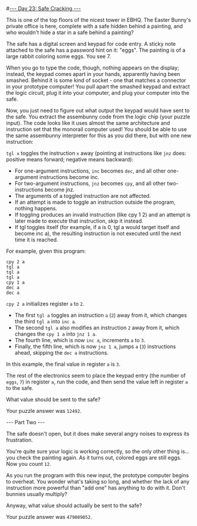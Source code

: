 #[--- Day 23: Safe Cracking ---](http://adventofcode.com/2016/day/23)

This is one of the top floors of the nicest tower in EBHQ. The Easter Bunny's private office is here, complete with a safe hidden behind a painting, and who wouldn't hide a star in a safe behind a painting?

The safe has a digital screen and keypad for code entry. A sticky note attached to the safe has a password hint on it: "eggs". The painting is of a large rabbit coloring some eggs. You see 7.

When you go to type the code, though, nothing appears on the display; instead, the keypad comes apart in your hands, apparently having been smashed. Behind it is some kind of socket - one that matches a connector in your prototype computer! You pull apart the smashed keypad and extract the logic circuit, plug it into your computer, and plug your computer into the safe.

Now, you just need to figure out what output the keypad would have sent to the safe. You extract the assembunny code from the logic chip (your puzzle input).
The code looks like it uses almost the same architecture and instruction set that the monorail computer used! You should be able to use the same assembunny interpreter for this as you did there, but with one new instruction:

``tgl x`` toggles the instruction ``x`` away (pointing at instructions like ``jnz`` does: positive means forward; negative means backward):

- For one-argument instructions, ``inc`` becomes ``dec``, and all other one-argument instructions become inc.
- For two-argument instructions, ``jnz`` becomes ``cpy``, and all other two-instructions become jnz.
- The arguments of a toggled instruction are not affected.
- If an attempt is made to toggle an instruction outside the program, nothing happens.
- If toggling produces an invalid instruction (like cpy 1 2) and an attempt is later made to execute that instruction, skip it instead.
- If tgl toggles itself (for example, if a is 0, tgl a would target itself and become inc a), the resulting instruction is not executed until the next time it is reached.  

For example, given this program:

``cpy 2 a``  
``tgl a``  
``tgl a``  
``tgl a``  
``cpy 1 a``  
``dec a``  
``dec a``  

``cpy 2 a`` initializes register ``a`` to ``2``.
- The first ``tgl a`` toggles an instruction ``a`` (``2``) away from it, which changes the third ``tgl a`` into ``inc a``.
- The second ``tgl a`` also modifies an instruction ``2`` away from it, which changes the ``cpy 1 a`` into ``jnz 1 a``.
- The fourth line, which is now ``inc a``, increments ``a`` to ``3``.
- Finally, the fifth line, which is now ``jnz 1 a``, jumps ``a`` (``3``) instructions ahead, skipping the ``dec a`` instructions.  

In this example, the final value in register ``a`` is ``3``.

The rest of the electronics seem to place the keypad entry (the number of ``eggs``, ``7``) in register ``a``, run the code, and then send the value left in register ``a`` to the safe.

What value should be sent to the safe?

Your puzzle answer was ``12492``.

--- Part Two ---

The safe doesn't open, but it does make several angry noises to express its frustration.

You're quite sure your logic is working correctly, so the only other thing is... you check the painting again. As it turns out, colored eggs are still eggs. Now you count ``12``.

As you run the program with this new input, the prototype computer begins to overheat. You wonder what's taking so long, and whether the lack of any instruction more powerful than "add one" has anything to do with it. Don't bunnies usually multiply?

Anyway, what value should actually be sent to the safe?

Your puzzle answer was ``479009052``.
